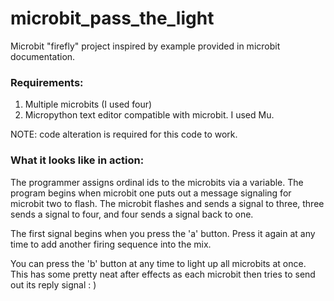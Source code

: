 # microbit_pass_the_light

Microbit "firefly" project inspired by example provided in microbit documentation.

### Requirements:
1. Multiple microbits (I used four)
2. Micropython text editor compatible with microbit.  I used Mu.

NOTE: code alteration is required for this code to work.

### What it looks like in action:

The programmer assigns ordinal ids to the microbits via a variable.  The program begins when microbit one puts out a message signaling for microbit two to flash.  The microbit flashes and sends a signal to three, three sends a signal to four, and four sends a signal back to one.

The first signal begins when you press the 'a' button.  Press it again at any time to add another firing sequence into the mix.

You can press the 'b' button at any time to light up all microbits at once.  This has some pretty neat after effects as each microbit then tries to send out its reply signal : )



